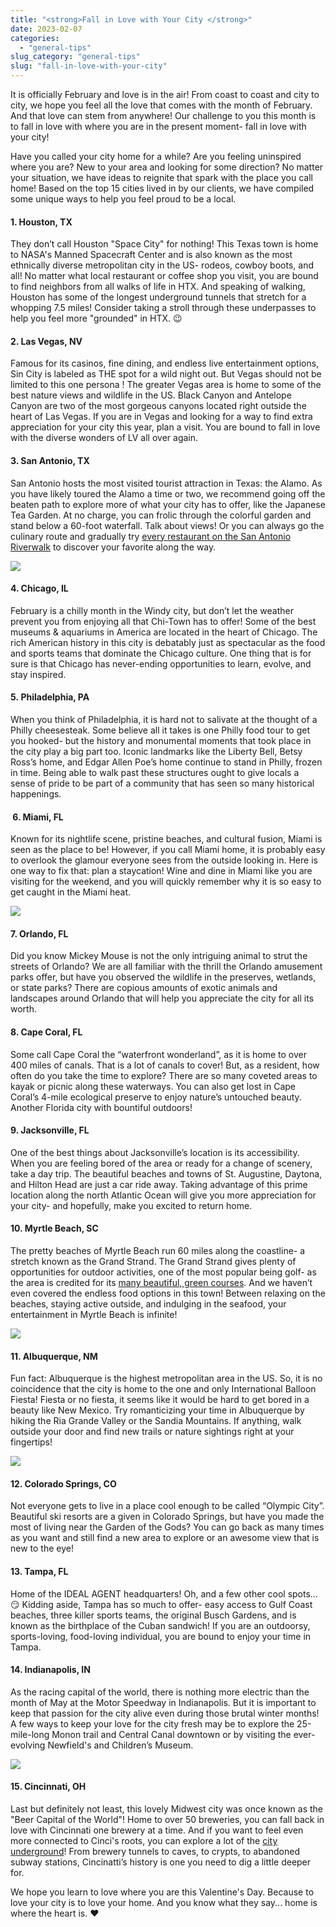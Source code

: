 ```yaml
---
title: "<strong>Fall in Love with Your City </strong>"
date: 2023-02-07
categories: 
  - "general-tips"
slug_category: "general-tips"
slug: "fall-in-love-with-your-city"
---
```


It is officially February and love is in the air! From coast to coast and city to city, we hope you feel all the love that comes with the month of February. And that love can stem from anywhere! Our challenge to you this month is to fall in love with where you are in the present moment- fall in love with your city!  

Have you called your city home for a while? Are you feeling uninspired where you are? New to your area and looking for some direction? No matter your situation, we have ideas to reignite that spark with the place you call home! Based on the top 15 cities lived in by our clients, we have compiled some unique ways to help you feel proud to be a local.  

#### 1\. Houston, TX   

They don’t call Houston "Space City" for nothing! This Texas town is home to NASA's Manned Spacecraft Center and is also known as the most ethnically diverse metropolitan city in the US- rodeos, cowboy boots, and all! No matter what local restaurant or coffee shop you visit, you are bound to find neighbors from all walks of life in HTX. And speaking of walking, Houston has some of the longest underground tunnels that stretch for a whopping 7.5 miles! Consider taking a stroll through these underpasses to help you feel more "grounded" in HTX. 😉  

#### 2\. Las Vegas, NV  

Famous for its casinos, fine dining, and endless live entertainment options, Sin City is labeled as THE spot for a wild night out. But Vegas should not be limited to this one persona ! The greater Vegas area is home to some of the best nature views and wildlife in the US. Black Canyon and Antelope Canyon are two of the most gorgeous canyons located right outside the heart of Las Vegas. If you are in Vegas and looking for a way to find extra appreciation for your city this year, plan a visit. You are bound to fall in love with the diverse wonders of LV all over again.   

#### 3\. San Antonio, TX  

San Antonio hosts the most visited tourist attraction in Texas: the Alamo. As you have likely toured the Alamo a time or two, we recommend going off the beaten path to explore more of what your city has to offer, like the Japanese Tea Garden. At no charge, you can frolic through the colorful garden and stand below a 60-foot waterfall. Talk about views! Or you can always go the culinary route and gradually try [every restaurant on the San Antonio Riverwalk](https://www.sanantonioriverwalk.com/san-antonio-riverwalk-restaurants/) to discover your favorite along the way.  

![](images/Fall-in-Love-with-Your-City-Blog-2-1024x577.png)

#### 4\. Chicago, IL  

February is a chilly month in the Windy city, but don’t let the weather prevent you from enjoying all that Chi-Town has to offer! Some of the best museums & aquariums in America are located in the heart of Chicago. The rich American history in this city is debatably just as spectacular as the food and sports teams that dominate the Chicago culture. One thing that is for sure is that Chicago has never-ending opportunities to learn, evolve, and stay inspired.   

#### 5. Philadelphia, PA  

When you think of Philadelphia, it is hard not to salivate at the thought of a Philly cheesesteak. Some believe all it takes is one Philly food tour to get you hooked- but the history and monumental moments that took place in the city play a big part too. Iconic landmarks like the Liberty Bell, Betsy Ross’s home, and Edgar Allen Poe’s home continue to stand in Philly, frozen in time. Being able to walk past these structures ought to give locals a sense of pride to be part of a community that has seen so many historical happenings.   

####  6. Miami, FL  

Known for its nightlife scene, pristine beaches, and cultural fusion, Miami is seen as the place to be! However, if you call Miami home, it is probably easy to overlook the glamour everyone sees from the outside looking in. Here is one way to fix that: plan a staycation! Wine and dine in Miami like you are visiting for the weekend, and you will quickly remember why it is so easy to get caught in the Miami heat.   

![](images/Fall-in-Love-with-Your-City-Blog-3-1024x577.png)

#### 7\. Orlando, FL  

Did you know Mickey Mouse is not the only intriguing animal to strut the streets of Orlando? We are all familiar with the thrill the Orlando amusement parks offer, but have you observed the wildlife in the preserves, wetlands, or state parks? There are copious amounts of exotic animals and landscapes around Orlando that will help you appreciate the city for all its worth.   

#### 8\. Cape Coral, FL  

Some call Cape Coral the “waterfront wonderland”, as it is home to over 400 miles of canals. That is a lot of canals to cover! But, as a resident, how often do you take the time to explore? There are so many coveted areas to kayak or picnic along these waterways. You can also get lost in Cape Coral’s 4-mile ecological preserve to enjoy nature’s untouched beauty. Another Florida city with bountiful outdoors!  

#### 9\. Jacksonville, FL  

One of the best things about Jacksonville’s location is its accessibility. When you are feeling bored of the area or ready for a change of scenery, take a day trip. The beautiful beaches and towns of St. Augustine, Daytona, and Hilton Head are just a car ride away. Taking advantage of this prime location along the north Atlantic Ocean will give you more appreciation for your city- and hopefully, make you excited to return home.   

#### 10\. Myrtle Beach, SC  

The pretty beaches of Myrtle Beach run 60 miles along the coastline- a stretch known as the Grand Strand. The Grand Strand gives plenty of opportunities for outdoor activities, one of the most popular being golf- as the area is credited for its [many beautiful, green courses](https://www.mbgolf.com/golf-courses/). And we haven’t even covered the endless food options in this town! Between relaxing on the beaches, staying active outside, and indulging in the seafood, your entertainment in Myrtle Beach is infinite!  

![](images/Fall-in-Love-with-Your-City-Blog-4-1024x577.png)

#### 11\. Albuquerque, NM  

Fun fact: Albuquerque is the highest metropolitan area in the US. So, it is no coincidence that the city is home to the one and only International Balloon Fiesta! Fiesta or no fiesta, it seems like it would be hard to get bored in a beauty like New Mexico. Try romanticizing your time in Albuquerque by hiking the Ria Grande Valley or the Sandia Mountains. If anything, walk outside your door and find new trails or nature sightings right at your fingertips!   

![](images/Fall-in-Love-with-Your-City-Blog-5-1024x577.png)

#### 12\. Colorado Springs, CO  

Not everyone gets to live in a place cool enough to be called “Olympic City”. Beautiful ski resorts are a given in Colorado Springs, but have you made the most of living near the Garden of the Gods? You can go back as many times as you want and still find a new area to explore or an awesome view that is new to the eye!   

#### 13\. Tampa, FL  

Home of the IDEAL AGENT headquarters! Oh, and a few other cool spots... 😏 Kidding aside, Tampa has so much to offer- easy access to Gulf Coast beaches, three killer sports teams, the original Busch Gardens, and is known as the birthplace of the Cuban sandwich! If you are an outdoorsy, sports-loving, food-loving individual, you are bound to enjoy your time in Tampa.  

#### 14\. Indianapolis, IN  

As the racing capital of the world, there is nothing more electric than the month of May at the Motor Speedway in Indianapolis. But it is important to keep that passion for the city alive even during those brutal winter months! A few ways to keep your love for the city fresh may be to explore the 25-mile-long Monon trail and Central Canal downtown or by visiting the ever-evolving Newfield's and Children’s Museum.   

![](images/Fall-in-Love-with-Your-City-Blog-6-1024x577.png)

#### 15\. Cincinnati, OH  

Last but definitely not least, this lovely Midwest city was once known as the "Beer Capital of the World"! Home to over 50 breweries, you can fall back in love with Cincinnati one brewery at a time. And if you want to feel even more connected to Cinci's roots, you can explore a lot of the [city underground](https://www.visitcincy.com/blog/post/unmistakably-cincinnati-underground-experiences/)! From brewery tunnels to caves, to crypts, to abandoned subway stations, Cincinatti’s history is one you need to dig a little deeper for.  

We hope you learn to love where you are this Valentine's Day. Because to love your city is to love your home. And you know what they say... home is where the heart is. ❤️
